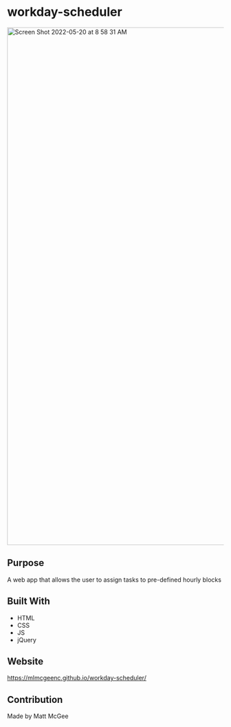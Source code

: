 # workday-scheduler
<img width="1203" alt="Screen Shot 2022-05-20 at 8 58 31 AM" src="https://user-images.githubusercontent.com/51179862/169532909-a17a6cf6-d164-4fd6-84f3-2705b5b819ee.png">

## Purpose
A web app that allows the user to assign tasks to pre-defined hourly blocks

## Built With
* HTML
* CSS
* JS
* jQuery

## Website
https://mlmcgeenc.github.io/workday-scheduler/

## Contribution
Made by Matt McGee
